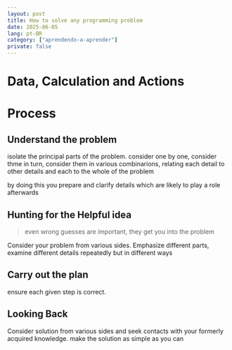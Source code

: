 ```yaml
---
layout: post
title: How to solve any programming problem
date: 2025-06-05
lang: pt-BR
category: ["aprendendo-a-aprender"]
private: false
---
```


# Data, Calculation and Actions

# Process

## Understand the problem

isolate the principal parts of the problem. consider one by one, consider thme in turn, consider them in various
combinarions, relating each detail to other details and each to the whole of the problem

by doing this you prepare and clarify details which are likely to play a role afterwards

## Hunting for the Helpful idea

> even wrong guesses are important, they get you into the problem

Consider your problem from various sides. Emphasize different parts, examine different details repeatedly but in
different ways

## Carry out the plan

ensure each given step is correct.

## Looking Back

Consider solution from various sides and seek contacts with your formerly acquired knowledge. make the solution as
simple as you can


